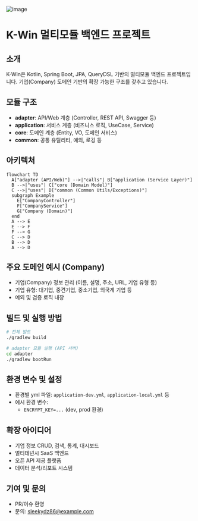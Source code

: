 ![image](https://github.com/user-attachments/assets/836f077d-2fdd-4880-8c89-2da78e97c13a)

# K-Win 멀티모듈 백엔드 프로젝트

## 소개
K-Win은 Kotlin, Spring Boot, JPA, QueryDSL 기반의 멀티모듈 백엔드 프로젝트입니다. 기업(Company) 도메인 기반의 확장 가능한 구조를 갖추고 있습니다.

## 모듈 구조
- **adapter**: API/Web 계층 (Controller, REST API, Swagger 등)
- **application**: 서비스 계층 (비즈니스 로직, UseCase, Service)
- **core**: 도메인 계층 (Entity, VO, 도메인 서비스)
- **common**: 공통 유틸리티, 예외, 로깅 등

## 아키텍처
```mermaid
flowchart TD
  A["adapter (API/Web)"] -->|"calls"| B["application (Service Layer)"]
  B -->|"uses"| C["core (Domain Model)"]
  C -->|"uses"| D["common (Common Utils/Exceptions)"]
  subgraph Example
    E["CompanyController"]
    F["CompanyService"]
    G["Company (Domain)"]
  end
  A --> E
  E --> F
  F --> G
  C --> D
  B --> D
  A --> D
```

## 주요 도메인 예시 (Company)
- 기업(Company) 정보 관리 (이름, 설명, 주소, URL, 기업 유형 등)
- 기업 유형: 대기업, 중견기업, 중소기업, 외국계 기업 등
- 예외 및 검증 로직 내장

## 빌드 및 실행 방법
```bash
# 전체 빌드
./gradlew build

# adapter 모듈 실행 (API 서버)
cd adapter
./gradlew bootRun
```

## 환경 변수 및 설정
- 환경별 yml 파일: `application-dev.yml`, `application-local.yml` 등
- 예시 환경 변수:
  - `ENCRYPT_KEY=...` (dev, prod 환경)

## 확장 아이디어
- 기업 정보 CRUD, 검색, 통계, 대시보드
- 멀티테넌시 SaaS 백엔드
- 오픈 API 제공 플랫폼
- 데이터 분석/리포트 시스템

## 기여 및 문의
- PR/이슈 환영
- 문의: sleekydz86@example.com
